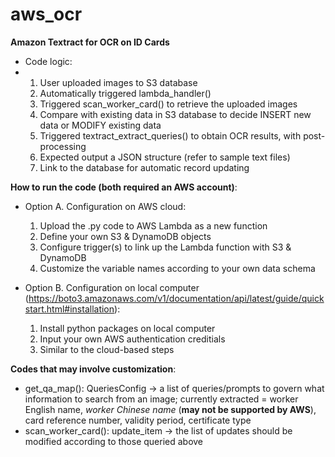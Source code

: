 # aws_ocr
**Amazon Textract for OCR on ID Cards**
- Code logic:
- 1) User uploaded images to S3 database
  2) Automatically triggered lambda_handler()
  3) Triggered scan_worker_card() to retrieve the uploaded images
  4) Compare with existing data in S3 database to decide INSERT new data or MODIFY existing data
  5) Triggered textract_extract_queries() to obtain OCR results, with post-processing
  6) Expected output a JSON structure (refer to sample text files)
  7) Link to the database for automatic record updating

**How to run the code (both required an AWS account)**:
- Option A. Configuration on AWS cloud:
     1) Upload the .py code to AWS Lambda as a new function
     2) Define your own S3 & DynamoDB objects
     3) Configure trigger(s) to link up the Lambda function with S3 & DynamoDB
     4) Customize the variable names according to your own data schema
  
- Option B. Configuration on local computer (https://boto3.amazonaws.com/v1/documentation/api/latest/guide/quickstart.html#installation):
     1) Install python packages on local computer
     2) Input your own AWS authentication creditials
     3) Similar to the cloud-based steps

**Codes that may involve customization**:
- get_qa_map(): QueriesConfig -> a list of queries/prompts to govern what information to search from an image; currently extracted = worker English name, _worker Chinese name_ (**may not be supported by AWS**), card reference number, validity period, certificate type
- scan_worker_card(): update_item -> the list of updates should be modified according to those queried above

